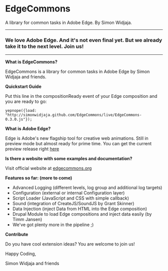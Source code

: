 EdgeCommons
===========
A library for common tasks in Adobe Edge. By Simon Widjaja.

***

### We love Adobe Edge. And it's not even final yet. But we already take it to the next level. Join us!

***

**What is EdgeCommons?**

EdgeCommons is a library for common tasks in Adobe Edge by Simon Widjaja and friends.

**Quickstart Guide**

Put this line in the compositionReady event of your Edge composition and you are ready to go:

``yepnope({load: "http://simonwidjaja.github.com/EdgeCommons/live/EdgeCommons-0.3.0.js"});``


**What is Adobe Edge?**

Edge is Adobe's new flagship tool for creative web animations. Still in preview mode but almost ready for prime time. You can get the current preview release right [here](http://labs.adobe.com/technologies/edge/)

**Is there a website with some examples and documentation?**

Visit official website at [edgecommons.org](http://www.edgecommons.org)

**Features so far: (more to come)**

- Advanced Logging (different levels, log group and additional log targets)
- Configuration (external or internal Configuration layer)
- Script Loader (JavaScript and CSS with simple callback)
- Sound (integration of CreateJS/SoundJS by Grant Skinner)
- Data Injection (inject Data from HTML into the Edge composition)
- Drupal Module to load Edge compositions and inject data easily (by Timm Jansen)
- We've got plenty more in the pipeline ;) 

**Contribute**

Do you have cool extension ideas? You are welcome to join us!

Happy Coding,

Simon Widjaja and friends